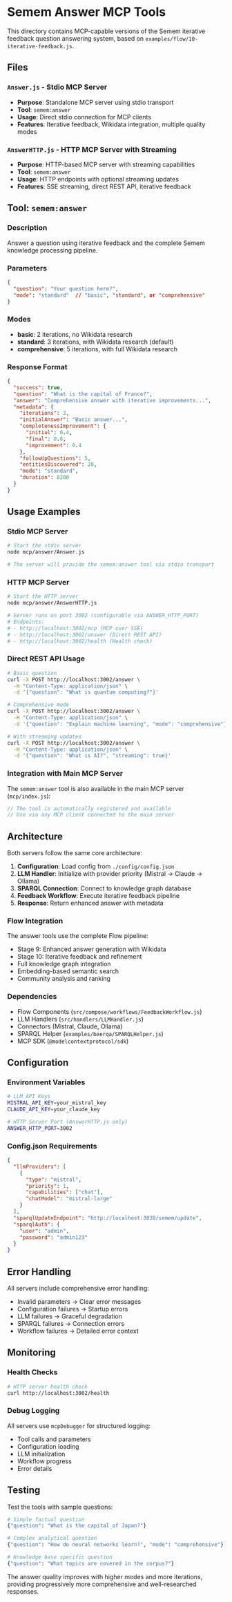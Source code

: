 # Semem Answer MCP Tools

This directory contains MCP-capable versions of the Semem iterative feedback question answering system, based on `examples/flow/10-iterative-feedback.js`.

## Files

### `Answer.js` - Stdio MCP Server
- **Purpose**: Standalone MCP server using stdio transport
- **Tool**: `semem:answer`
- **Usage**: Direct stdio connection for MCP clients
- **Features**: Iterative feedback, Wikidata integration, multiple quality modes

### `AnswerHTTP.js` - HTTP MCP Server with Streaming
- **Purpose**: HTTP-based MCP server with streaming capabilities  
- **Tool**: `semem:answer`
- **Usage**: HTTP endpoints with optional streaming updates
- **Features**: SSE streaming, direct REST API, iterative feedback

## Tool: `semem:answer`

### Description
Answer a question using iterative feedback and the complete Semem knowledge processing pipeline.

### Parameters
```json
{
  "question": "Your question here?",
  "mode": "standard"  // "basic", "standard", or "comprehensive"
}
```

### Modes
- **basic**: 2 iterations, no Wikidata research
- **standard**: 3 iterations, with Wikidata research (default)
- **comprehensive**: 5 iterations, with full Wikidata research

### Response Format
```json
{
  "success": true,
  "question": "What is the capital of France?",
  "answer": "Comprehensive answer with iterative improvements...",
  "metadata": {
    "iterations": 3,
    "initialAnswer": "Basic answer...",
    "completenessImprovement": {
      "initial": 0.4,
      "final": 0.8,
      "improvement": 0.4
    },
    "followUpQuestions": 5,
    "entitiesDiscovered": 20,
    "mode": "standard",
    "duration": 8200
  }
}
```

## Usage Examples

### Stdio MCP Server
```bash
# Start the stdio server
node mcp/answer/Answer.js

# The server will provide the semem:answer tool via stdio transport
```

### HTTP MCP Server
```bash
# Start the HTTP server
node mcp/answer/AnswerHTTP.js

# Server runs on port 3002 (configurable via ANSWER_HTTP_PORT)
# Endpoints:
# - http://localhost:3002/mcp (MCP over SSE)
# - http://localhost:3002/answer (Direct REST API)
# - http://localhost:3002/health (Health check)
```

### Direct REST API Usage
```bash
# Basic question
curl -X POST http://localhost:3002/answer \
  -H "Content-Type: application/json" \
  -d '{"question": "What is quantum computing?"}'

# Comprehensive mode
curl -X POST http://localhost:3002/answer \
  -H "Content-Type: application/json" \
  -d '{"question": "Explain machine learning", "mode": "comprehensive"}'

# With streaming updates
curl -X POST http://localhost:3002/answer \
  -H "Content-Type: application/json" \
  -d '{"question": "What is AI?", "streaming": true}'
```

### Integration with Main MCP Server

The `semem:answer` tool is also available in the main MCP server (`mcp/index.js`):

```javascript
// The tool is automatically registered and available
// Use via any MCP client connected to the main server
```

## Architecture

Both servers follow the same core architecture:

1. **Configuration**: Load config from `./config/config.json`
2. **LLM Handler**: Initialize with provider priority (Mistral → Claude → Ollama)
3. **SPARQL Connection**: Connect to knowledge graph database
4. **Feedback Workflow**: Execute iterative feedback pipeline
5. **Response**: Return enhanced answer with metadata

### Flow Integration

The answer tools use the complete Flow pipeline:
- Stage 9: Enhanced answer generation with Wikidata
- Stage 10: Iterative feedback and refinement
- Full knowledge graph integration
- Embedding-based semantic search
- Community analysis and ranking

### Dependencies

- Flow Components (`src/compose/workflows/FeedbackWorkflow.js`)
- LLM Handlers (`src/handlers/LLMHandler.js`)
- Connectors (Mistral, Claude, Ollama)
- SPARQL Helper (`examples/beerqa/SPARQLHelper.js`)
- MCP SDK (`@modelcontextprotocol/sdk`)

## Configuration

### Environment Variables
```bash
# LLM API Keys
MISTRAL_API_KEY=your_mistral_key
CLAUDE_API_KEY=your_claude_key

# HTTP Server Port (AnswerHTTP.js only)
ANSWER_HTTP_PORT=3002
```

### Config.json Requirements
```json
{
  "llmProviders": [
    {
      "type": "mistral",
      "priority": 1,
      "capabilities": ["chat"],
      "chatModel": "mistral-large"
    }
  ],
  "sparqlUpdateEndpoint": "http://localhost:3030/semem/update",
  "sparqlAuth": {
    "user": "admin", 
    "password": "admin123"
  }
}
```

## Error Handling

All servers include comprehensive error handling:
- Invalid parameters → Clear error messages
- Configuration failures → Startup errors
- LLM failures → Graceful degradation
- SPARQL failures → Connection errors
- Workflow failures → Detailed error context

## Monitoring

### Health Checks
```bash
# HTTP server health check
curl http://localhost:3002/health
```

### Debug Logging
All servers use `mcpDebugger` for structured logging:
- Tool calls and parameters
- Configuration loading
- LLM initialization 
- Workflow progress
- Error details

## Testing

Test the tools with sample questions:

```bash
# Simple factual question
{"question": "What is the capital of Japan?"}

# Complex analytical question  
{"question": "How do neural networks learn?", "mode": "comprehensive"}

# Knowledge base specific question
{"question": "What topics are covered in the corpus?"}
```

The answer quality improves with higher modes and more iterations, providing progressively more comprehensive and well-researched responses.